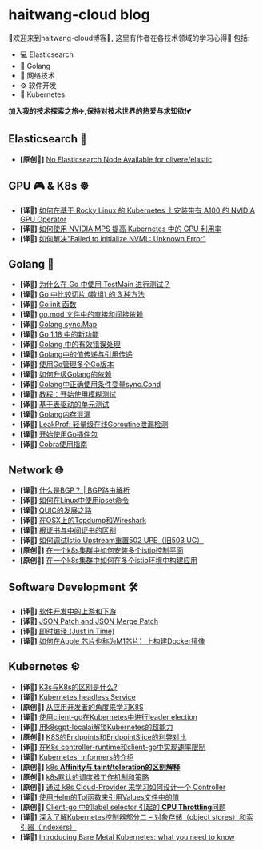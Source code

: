 # haitwang-cloud blog

🌠欢迎来到haitwang-cloud博客🌠,
这里有作者在各技术领域的学习心得🧠
包括:
- 💻 Elasticsearch
- 🌈 Golang
- 📡 网络技术
- ⚙️ 软件开发
- 🤖 Kubernetes
  
**加入我的技术探索之旅✈️,保持对技术世界的热爱与求知欲!💕**
## Elasticsearch 🐘

* **[原创📖]** [No Elasticsearch Node Available for olivere/elastic](./ElasticSearch/olivere/elastic.md)

## GPU 🎮 & K8s ☸️
* **[译📓]** [如何在基于 Rocky Linux 的 Kubernetes 上安装带有 A100 的 NVIDIA GPU Operator](./GPU/how-to-install-nvidia-gpu-operator-with-a100-on-kubernetes-base-rocky-linux.md)
* **[译📓]** [如何使用 NVIDIA MPS 提高 Kubernetes 中的 GPU 利用率](./GPU/how-to-increase-gpu-utilization-in-kubernetes.md)
* **[译📓]** [如何解决"Failed to initialize NVML: Unknown Error"](./GPU/failed-to-initialize-nvml-unknow-error.md)

## Golang 🐹
* **[译📓]** [为什么在 Go 中使用 TestMain 进行测试？](./Golang/TestMain.md)
* **[译📓]** [Go 中比较切片 (数组) 的 3 种方法](./Golang/compare-slice.md)
* **[译📓]** [Go init 函数](./Golang/the-golang-init-func.md)
* **[译📓]** [go.mod 文件中的直接和间接依赖](./Golang/direct-indirect-dependency-module-go.md)
* **[译📓]** [Golang sync.Map](./Golang/Go-sync-Map.md)
* **[译📓]** [Go 1.18 中的新功能](./Golang/go-version-118-release-new.md)
* **[译📓]** [Golang 中的有效错误处理](./Golang/error-hanlde.md)
* **[译📓]** [Golang中的值传递与引用传递](./Golang/golang-pass-by-value-vs-pass-by-reference.md)
* **[译📓]** [使用Go管理多个Go版本](./Golang/managing-multiple-go-versions-with-go.md)
* **[译📓]** [如何升级Golang的依赖](./Golang/how-to-upgrade-golang-dependencies.md)
* **[译📓]** [Golang中正确使用条件变量sync.Cond](./Golang/go-sync-cond.md)
* **[译📓]** [教程：开始使用模糊测试](./Golang/go-fuzz-testing.md)
* **[译📓]** [基于表驱动的单元测试](./Golang/Table-driven-unit-tests.md)
* **[译📓]** [Golang内存泄漏](./Golang/Golang-Memory-Leaks.md)
* **[译📓]** [LeakProf: 轻量级在线Goroutine泄漏检测](./Golang/leakprof-featherlight-in-production-goroutine-leak-detection.md)
* **[译📓]** [开始使用Go插件包](./Golang/getting-started-with-golang-plugins.md)
* **[译📓]** [Cobra使用指南](./Golang/cobra-user-guide.md)

## Network 🌐

* **[译📓]** [什么是BGP？ | BGP路由解析](./NetWork/what-is-bgp.md)
* **[译📓]** [如何在Linux中使用ipset命令](./NetWork/how-to-use-ipset-command-in-linux.md)
* **[译📓]** [QUIC的发展之路](./NetWork/the-road-to-quic.md)
* **[译📓]** [在OSX上的Tcpdump和Wireshark](./NetWork/tcp-dump-in-OSX.md)
* **[译📓]** [根证书与中间证书的区别](./NetWork/root-certificates-intermediate.md)
* **[译📓]** [如何调试Istio Upstream重置502 UPE（旧503 UC）](./NetWork/how-to-debug-istio-upstream-reset.md)
* **[原创📖]** [在一个k8s集群中如何安装多个istio控制平面](./NetWork/how-to-install-multi-istio-control-plane.md)
* **[原创📖]** [在一个k8s集群中如何在多个istio环境中构建应用](./NetWork/build-app-under-multi-istio.md)

## Software Development 🛠️
* **[译📓]** [软件开发中的上游和下游](./SoftwareEngineering/Upstream%3Adownstream/upstream-downstream.md)
* **[译📓]** [JSON Patch and JSON Merge Patch](./SoftwareEngineering/json-patch-vs-merge-patch.md)
* **[译📓]** [即时编译 (Just in Time)](./SoftwareEngineering/just-in-time-compilation-explained.md)
* **[译📓]** [如何在Apple 芯片也称为M1芯片）上构建Docker镜像](./SoftwareEngineering/docker-build-on-m1-mac.md)

## Kubernetes ⚙️

* **[译📓]** [K3s与K8s的区别是什么?](./kubernetes/k8s-vs-k3s.md)
* **[译📓]** [Kubernetes headless Service](./kubernetes/headLess-svc.md)
* **[原创📖]** [从应用开发者的角度来学习K8S](./kubernetes/learning-k8s-by-running-app.md)
* **[译📓]** [使用client-go在Kubernetes中进行leader election](./kubernetes/leader-election-in-kubernetes-using-client-go.md)
* **[译📓]** [用k8sgpt-localai解锁Kubernetes的超能力](./kubernetes/k8sgpt-operater.md)
* **[原创📖]** [K8S的Endpoints和EndpointSlice的利弊对比](./kubernetes/k8s-svc-endpoint-slice.md)
* **[译📓]** [在K8s controller-runtime和client-go中实现速率限制](./kubernetes/controller-runtime-client-go-rate-limiting.md)
* **[译📓]** [Kubernetes' informers的介绍](./kubernetes/k8s_informers.md)
* **[原创📖]** [k8s **Affinity与 taint/toleration的区别解释**](./kubernetes/diff-of-Affinity-and-taint.md)
* **[原创📖]** [k8s默认的调度器工作机制和策略](./kubernetes/k8s-schedule-road-path.md)
* **[原创📖]** [通过 k8s Cloud-Provider 来学习如何设计一个 Controller](./kubernetes/k8s-cloud-provider.md)
* **[译📓]** [使用Helm的Tpl函数来引用Values文件中的值](./kubernetes/using-the-helm-tpl-function-to-refer-values-in-values-files.md)
* **[原创📖]** [Client-go 中的label selector 引起的 **CPU Throttling**问题](./kubernetes/oom-killed-by-client-go-label-select.md)
* **[译📓]** [深入了解Kubernetes控制器部分二 – 对象存储（object stores）和索引器（indexers）](./kubernetes/object-stores-and-indexers.md)
* **[译📓]** [Introducing Bare Metal Kubernetes: what you need to know](./kubernetes/introducing-bare-metal-kubernetes-what-you-need-to-know.md)
